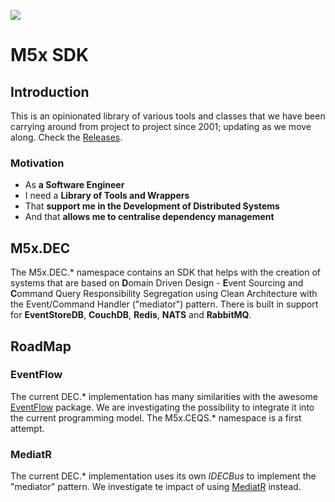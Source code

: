 ![](https://discomco.pl/img/discomco-favicon.png)
<br>

# M5x SDK

## Introduction

This is an opinionated library of various tools and classes that we have been carrying around from project to project
since 2001; updating as we move along. Check the [Releases](RELEASES.MD).

### Motivation

- As **a Software Engineer**
- I need a **Library of Tools and Wrappers**
- That **support me in the Development of Distributed Systems**
- And that **allows me to centralise dependency management**

## M5x.DEC

The M5x.DEC.* namespace contains an SDK that helps with the creation of systems that are based on
**D**omain Driven Design - **E**vent Sourcing and **C**ommand Query Responsibility Segregation using Clean Architecture
with the Event/Command Handler ("mediator") pattern. 
There is built in support for **EventStoreDB**, **CouchDB**, **Redis**, **NATS** and **RabbitMQ**.

## RoadMap

### EventFlow

The current DEC.* implementation has many similarities with the
awesome [EventFlow](https://github.com/eventflow/EventFlow) package. We are investigating the possibility to integrate
it into the current programming model. The M5x.CEQS.* namespace is a first attempt.

### MediatR

The current DEC.* implementation uses its own *IDECBus* to implement the "mediator" pattern. We investigate te impact of
using [MediatR](https://github.com/jbogard/MediatR) instead.









